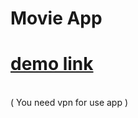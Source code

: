 # Movie App
# <a href=" https://ghmamadreza84.github.io/Movie-Api">demo link </a>
<br/>
( You need  vpn for use app ) 

